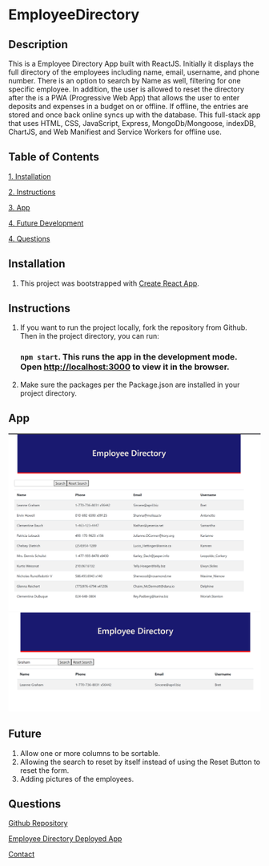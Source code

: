 # EmployeeDirectory

## Description 
  This is a Employee Directory App built with ReactJS.  Initially it displays the full directory of the employees including name, email, username, and phone number.  There is an option to search by Name as well, filtering for one specific employee.  In addition, the user is allowed to reset the directory after the is a PWA (Progressive Web App) that allows the user to enter deposits and expenses in a budget on or offline.  If offline, the entries are stored and once back online syncs up with the database.  This full-stack app that uses HTML, CSS, JavaScript, Express, MongoDb/Mongoose, indexDB, ChartJS, and Web Manifiest and Service Workers for offline use.

  ## Table of Contents
  [1.  Installation](##Installation) 

  [2.  Instructions](##Instructions)

  [3.  App](##App)

  [4.  Future Development](##Future)
  
  [4.  Questions](##Questions)

## Installation

  1.    This project was bootstrapped with [Create React App](https://github.com/facebook/create-react-app).


## Instructions

  1.    If you want to run the project locally, fork the repository from Github.  Then in the project directory, you can run:
        ### `npm start`.  This runs the app in the development mode. Open [http://localhost:3000](http://localhost:3000) to view it in the browser.

  2.    Make sure the packages per the Package.json are installed in your project directory.
  

## App 

  ![Employee Directory1](./public/employeedir1.png)
  ![Employee Directory2](./public/employeedir2.png)

## Future
  
  1.  Allow one or more columns to be sortable.
  2.  Allowing the search to reset by itself instead of using the Reset Button to reset the form.
  3.  Adding pictures of the employees.
  

## Questions

  [Github Repository](https://github.com/kurt-austin/employeeDirectory)

  [Employee Directory Deployed App](https://kurt-austin.github.io/employeeDirectory/)

  [Contact](kurt.austin@gmail.com)


